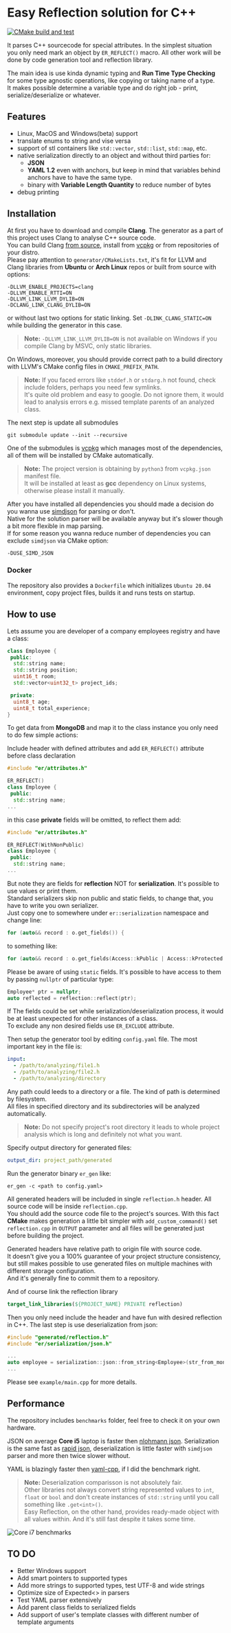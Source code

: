 # Easy Reflection solution for C++

[![CMake build and test](https://github.com/chocolacula/reflection_cpp/actions/workflows/cmake.yml/badge.svg)](https://github.com/chocolacula/reflection_cpp/actions/workflows/cmake.yml)

It parses C++ sourcecode for special attributes. In the simplest situation you only need mark an object by ```ER_REFLECT()``` macro. All other work will be done by code generation tool and reflection library.

The main idea is use kinda dynamic typing and **Run Time Type Checking** for some type agnostic operations, like copying or taking name of a type.  
It makes possible determine a variable type and do right job - print, serialize/deserialize or whatever.

## Features

- Linux, MacOS and Windows(beta) support
- translate enums to string and vise versa
- support of stl containers like ```std::vector```, ```std::list```, ```std::map```, etc.
- native serialization directly to an object and without third parties for:
  - **JSON**
  - **YAML 1.2** even with anchors, but keep in mind that variables behind anchors have to have the same type.
  - binary with **Variable Length Quantity** to reduce number of bytes
- debug printing

## Installation

At first you have to download and compile **Clang**. The generator as a part of this project uses Clang to analyse C++ source code.  
You can build Clang [from source](https://clang.llvm.org/get_started.html), install from [vcpkg](https://github.com/microsoft/vcpkg) or from repositories of your distro.  
Please pay attention to ```generator/CMakeLists.txt```, it's fit for LLVM and Clang libraries from **Ubuntu** or **Arch Linux** repos or built from source with options:

```
-DLLVM_ENABLE_PROJECTS=clang
-DLLVM_ENABLE_RTTI=ON
-DLLVM_LINK_LLVM_DYLIB=ON
-DCLANG_LINK_CLANG_DYLIB=ON
```

or without last two options for static linking. Set ```-DLINK_CLANG_STATIC=ON``` while building the generator in this case.

> **Note:** ```-DLLVM_LINK_LLVM_DYLIB=ON``` is not available on Windows if you compile Clang by MSVC, only static libraries.

On Windows, moreover, you should provide correct path to a build directory with LLVM's CMake config files in ```CMAKE_PREFIX_PATH```.

> **Note:** If you faced errors like ```stddef.h``` or ```stdarg.h``` not found, check include folders, perhaps you need few symlinks.  
It's quite old problem and easy to google. Do not ignore them, it would lead to analysis errors e.g. missed template parents of an analyzed class.

The next step is update all submodules

```shell
git submodule update --init --recursive
```

One of the submodules is [vcpkg](https://github.com/microsoft/vcpkg) which manages most of the dependencies, all of them will be installed by CMake automatically.

> **Note:** The project version is obtaining by ```python3``` from ```vcpkg.json``` manifest file.  
It will be installed at least as **gcc** dependency on Linux systems, otherwise please install it manually.

After you have installed all dependencies you should made a decision do you wanna use [simdjson](https://github.com/simdjson/simdjson) for parsing or don't.  
Native for the solution parser will be available anyway but it's slower though a bit more flexible in map parsing.  
If for some reason you wanna reduce number of dependencies you can exclude ```simdjson``` via CMake option:

```
-DUSE_SIMD_JSON
```

### Docker

The repository also provides a ```Dockerfile``` which initializes ```Ubuntu 20.04``` environment, copy project files, builds it and runs tests on startup.

## How to use

Lets assume you are developer of a company employees registry and have a class:

```cpp
class Employee {
 public:
  std::string name;
  std::string position;
  uint16_t room;
  std::vector<uint32_t> project_ids;

 private:
  uint8_t age;
  uint8_t total_experience;
}
```

To get data from **MongoDB** and map it to the class instance you only need to do few simple actions:

Include header with defined attributes and add ```ER_REFLECT()``` attribute before class declaration

```cpp
#include "er/attributes.h"

ER_REFLECT()
class Employee {
 public:
  std::string name;
...
```

in this case **private** fields will be omitted, to reflect them add:

```cpp
#include "er/attributes.h"

ER_REFLECT(WithNonPublic)
class Employee {
 public:
  std::string name;
...
```

But note they are fields for **reflection** NOT for **serialization**. It's possible to use values or print them.  
Standard serializers skip non public and static fields, to change that, you have to write you own serializer.  
Just copy one to somewhere under ```er::serialization``` namespace and change line:

```cpp
for (auto&& record : o.get_fields()) {
```

to something like:

```cpp
for (auto&& record : o.get_fields(Access::kPublic | Access::kProtected | Access::kPrivate)) {
```

Please be aware of using ```static``` fields. It's possible to have access to them by passing ```nullptr``` of particular type:

```cpp
Employee* ptr = nullptr;
auto reflected = reflection::reflect(ptr);
```

If The fields could be set while serialization/deserialization process, it would be at least unexpected for other instances of a class.  
To exclude any non desired fields use ```ER_EXCLUDE``` attribute.

Then setup the generator tool by editing ```config.yaml``` file. The most important key in the file is:

```yaml
input:
  - /path/to/analyzing/file1.h
  - /path/to/analyzing/file2.h
  - /path/to/analyzing/directory
```

Any path could leeds to a directory or a file. The kind of path is determined by filesystem.  
All files in specified directory and its subdirectories will be analyzed automatically.

> **Note:** Do not specify project's root directory it leads to whole project analysis which is long and definitely not what you want.

Specify output directory for generated files:

```yaml
output_dir: project_path/generated
```

Run the generator binary ```er_gen``` like:

```shell
er_gen -c <path to config.yaml>
```

All generated headers will be included in single ```reflection.h``` header. All source code will be inside ```reflection.cpp```.  
You should add the source code file to the project's sources.
With this fact **CMake** makes generation a little bit simpler with ```add_custom_command()``` set ```reflection.cpp``` in ```OUTPUT``` parameter and all files will be generated just before building the project.

Generated headers have relative path to origin file with source code.  
It doesn't give you a 100% guarantee of your project structure consistency, but still makes possible to use generated files on multiple machines with different storage configuration.  
And it's generally fine to commit them to a repository.

And of course link the reflection library

```cmake
target_link_libraries(${PROJECT_NAME} PRIVATE reflection)
```

Then you only need include the header and have fun with desired reflection in C++.
The last step is use deserialization from json:

```cpp
#include "generated/reflection.h"
#include "er/serialization/json.h"

...
auto employee = serialization::json::from_string<Employee>(str_from_mongo).unwrap();
...
```

Please see ```example/main.cpp``` for more details.

## Performance

The repository includes ```benchmarks``` folder, feel free to check it on your own hardware.

JSON on average **Core i5** laptop is faster then [nlohmann json](https://github.com/nlohmann/json).
Serialization is the same fast as [rapid json](https://github.com/Tencent/rapidjson), deserialization is little faster with ```simdjson``` parser and more then twice slower without.

YAML is blazingly faster then [yaml-cpp](https://github.com/jbeder/yaml-cpp), if I did the benchmark right.

> **Note:** Deserialization comparisson is not absolutely fair.  
Other libraries not always convert string represented values to ```int```, ```float``` or ```bool``` and don't create instances of ```std::string``` until you call something like ```.get<int>()```.  
Easy Reflection, on the other hand, provides ready-made object with all values within. And it's still fast despite it takes some time.

![Core i7 benchmarks](https://github.com/chocolacula/reflection_cpp/blob/main/benchmarks/chart.png?raw=true)

## TO DO

- Better Windows support
- Add smart pointers to supported types
- Add more strings to supported types, test UTF-8 and wide strings
- Optimize size of Expected<> in parsers
- Test YAML parser extensively
- Add parent class fields to serialized fields
- Add support of user's template classes with different number of template arguments
